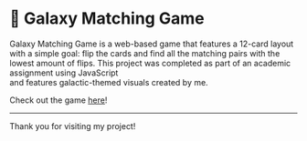 # 🌌 Galaxy Matching Game
Galaxy Matching Game is a web-based
game that features a 12-card layout with a simple goal: flip the
cards and find all the matching pairs with the lowest amount of flips.
This project was completed as part of an academic assignment using JavaScript\
and features galactic-themed visuals created by me.

Check out the game [here](https://ssevilla23.github.io/Galaxy-Matching-Game/)!
***
Thank you for visiting my project!
